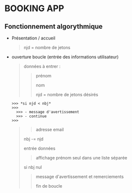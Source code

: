 # BOOKING APP

## Fonctionnement algorythmique

- Présentation / accueil
  > njd = nombre de jetons
  
- ouverture boucle (entrée des informations utilisateur)
  > données à entrer :
    >>
    >> prénom
    >>
    >> nom
    >>
    >> njd  = nombre de jetons désirés
    >>
      >>> *si njd < nbj*
      >>>
        >>> - message d'avertissement
        >>> - continue
      >>>
    >>
    >>  adresse email
    >>
  > nbj -= njd
  >
  > entrée données
  >
    >> affichage prénom seul dans une liste séparée
    >>
  >
  > si nbj nul
    >>
    >> message d'avertissement et remerciements
    >>
    >> fin de boucle
